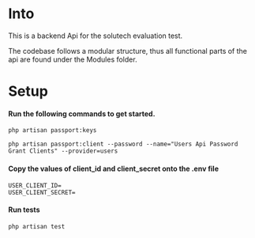 # Into

This is a backend Api for the solutech evaluation test.

The codebase follows a modular structure, thus all functional
parts of the api are found under the Modules folder.

# Setup

#### Run the following commands to get started.

    php artisan passport:keys

    php artisan passport:client --password --name="Users Api Password Grant Clients" --provider=users

#### Copy the values of client_id and client_secret onto the .env file

    USER_CLIENT_ID=
    USER_CLIENT_SECRET=

#### Run tests

    php artisan test
